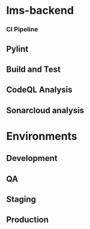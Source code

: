 # lms-backend

### CI Pipeline

## Pylint

## Build and Test

## CodeQL Analysis

## Sonarcloud analysis

# Environments

## Development

## QA

## Staging

## Production
